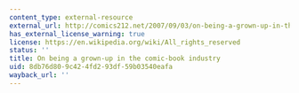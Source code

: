 ```yaml
---
content_type: external-resource
external_url: http://comics212.net/2007/09/03/on-being-a-grown-up-in-the-comic-book-industry/
has_external_license_warning: true
license: https://en.wikipedia.org/wiki/All_rights_reserved
status: ''
title: On being a grown-up in the comic-book industry
uid: 8db76d80-9c42-4fd2-93df-59b03540eafa
wayback_url: ''
---
```

